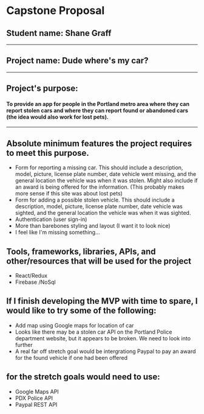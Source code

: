 # Capstone Proposal
## Student name: Shane Graff
------------
## Project name: Dude where's my car?
------------
## Project's purpose: 

#### To provide an app for people in the Portland metro area where they can report stolen cars and where they can report found or abandoned cars (the idea would also work for lost pets). 
------------
## Absolute minimum features the project requires to meet this purpose.

* Form for reporting a missing car. This should include a description, model, picture, license plate number, date vehicle went missing, and the general location the vehicle was when it was stolen. Might also include if an award is being offered for the information. (This probably makes more sense if this site was about lost pets)
* Form for adding a possible stolen vehicle. This should include a description, model, picture, license plate number, date vehicle was sighted, and the general location the vehicle was when it was sighted.
* Authentication (user sign-in)
* More than barebones styling and layout (I want it to look nice)
* I feel like I'm missing something...

## Tools, frameworks, libraries, APIs, and other/resources that will be used for the project

* React/Redux
* Firebase /NoSql

## If I finish developing the MVP with time to spare, I would like to try some of the following:

* Add map using Google maps for location of car
* Looks like there may be a stolen car API on the Portland Police department website, but it appears to be broken. We need to look into further
* A real far off stretch goal would be intergrationg Paypal to pay an award for the found vehicle if one had been offered

## for the stretch goals would need to use:
* Google Maps API
* PDX Police API
* Paypal REST API